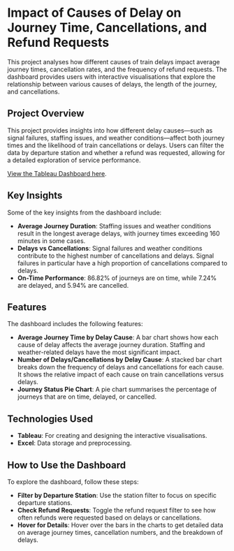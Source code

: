# Impact of Causes of Delay on Journey Time, Cancellations, and Refund Requests
This project analyses how different causes of train delays impact average journey times, cancellation rates, and the frequency of refund requests. The dashboard provides users with interactive visualisations that explore the relationship between various causes of delays, the length of the journey, and cancellations.


## Project Overview
This project provides insights into how different delay causes—such as signal failures, staffing issues, and weather conditions—affect both journey times and the likelihood of train cancellations or delays. Users can filter the data by departure station and whether a refund was requested, allowing for a detailed exploration of service performance.

[View the Tableau Dashboard here](https://public.tableau.com/app/profile/william.hearne/viz/RailwayDelays/Dashboard1).



## Key Insights
Some of the key insights from the dashboard include:

- **Average Journey Duration**: Staffing issues and weather conditions result in the longest average delays, with journey times exceeding 160 minutes in some cases.
- **Delays vs Cancellations**: Signal failures and weather conditions contribute to the highest number of cancellations and delays. Signal failures in particular have a high proportion of cancellations compared to delays.
- **On-Time Performance**: 86.82% of journeys are on time, while 7.24% are delayed, and 5.94% are cancelled.

## Features
The dashboard includes the following features:

- **Average Journey Time by Delay Cause**: A bar chart shows how each cause of delay affects the average journey duration. Staffing and weather-related delays have the most significant impact.
- **Number of Delays/Cancellations by Delay Cause**: A stacked bar chart breaks down the frequency of delays and cancellations for each cause. It shows the relative impact of each cause on train cancellations versus delays.
- **Journey Status Pie Chart**: A pie chart summarises the percentage of journeys that are on time, delayed, or cancelled.

## Technologies Used
- **Tableau**: For creating and designing the interactive visualisations.
- **Excel**: Data storage and preprocessing.

## How to Use the Dashboard
To explore the dashboard, follow these steps:

- **Filter by Departure Station**: Use the station filter to focus on specific departure stations.
- **Check Refund Requests**: Toggle the refund request filter to see how often refunds were requested based on delays or cancellations.
- **Hover for Details**: Hover over the bars in the charts to get detailed data on average journey times, cancellation numbers, and the breakdown of delays.
